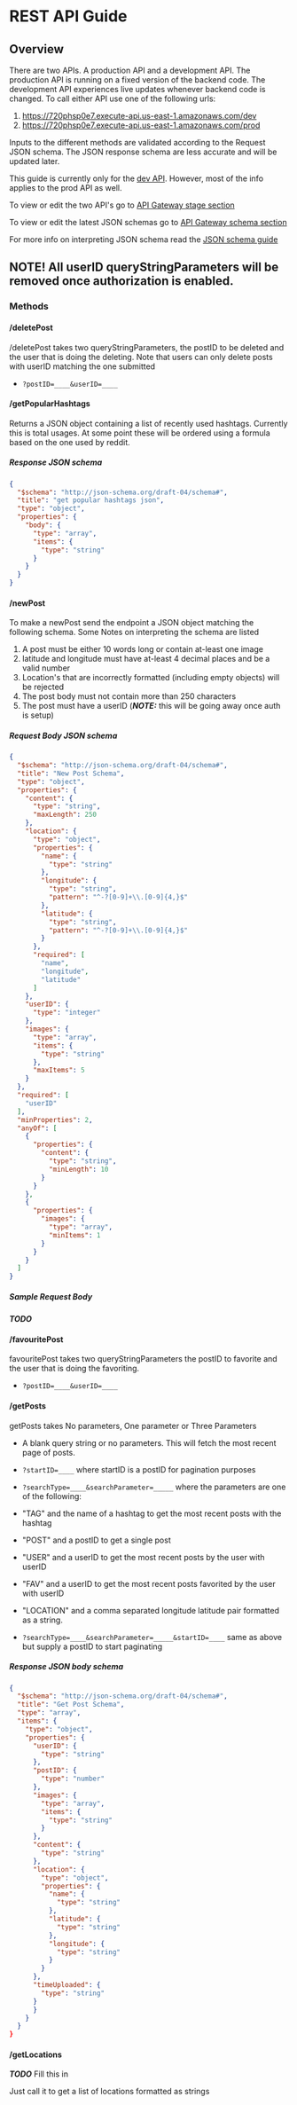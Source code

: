 # REST API Guide



## Overview

There are two APIs. A production API and a development API. The production API is running
on a fixed version of the backend code. The development API experiences
live updates whenever backend code is changed. To call either API use one of
the following urls:
1. https://720phsp0e7.execute-api.us-east-1.amazonaws.com/dev
2. https://720phsp0e7.execute-api.us-east-1.amazonaws.com/prod

Inputs to the different methods are validated according to the Request JSON schema. The JSON
response schema are less accurate and will be updated later.


This guide is currently only for the [dev API](https://console.aws.amazon.com/apigateway/home?region=us-east-1#/apis/720phsp0e7/stages/dev). However, most of the info applies to the
prod API as well.

To view or edit the two API's go to [API Gateway stage section](https://console.aws.amazon.com/apigateway/home?region=us-east-1#/apis/720phsp0e7/stages)

To view or edit the latest JSON schemas go to [API Gateway schema section](https://console.aws.amazon.com/apigateway/home?region=us-east-1#/apis/720phsp0e7/models)

For more info on interpreting JSON schema read the [JSON schema guide](https://json-schema.org/draft/2019-09/json-schema-validation)

## NOTE! All userID queryStringParameters will be removed once authorization is enabled.

### Methods

#### /deletePost
/deletePost takes two queryStringParameters, the postID to be deleted and the
user that is doing the deleting. Note that users can only delete posts with userID matching the one submitted
* ```?postID=____&userID=____```

#### /getPopularHashtags
Returns a JSON object containing a list of recently used hashtags. Currently
this is total usages. At some point these will be ordered using a formula based
on the one used by reddit.

##### Response JSON schema
```JSON
{
  "$schema": "http://json-schema.org/draft-04/schema#",
  "title": "get popular hashtags json",
  "type": "object",
  "properties": {
    "body": {
      "type": "array",
      "items": {
        "type": "string"
      }
    }
  }
}
```

#### /newPost
To make a newPost send the endpoint a JSON object matching the following schema. Some
Notes on interpreting the schema are listed
1. A post must be either 10 words long or contain at-least one image
2. latitude and longitude must have at-least 4 decimal places and be a valid number
3. Location's that are incorrectly formatted (including empty objects) will be rejected
4. The post body must not contain more than 250 characters
5. The post must have a userID (___NOTE:___ this will be going away once auth is setup)

##### Request Body JSON schema
```json
{
  "$schema": "http://json-schema.org/draft-04/schema#",
  "title": "New Post Schema",
  "type": "object",
  "properties": {
    "content": {
      "type": "string",
      "maxLength": 250
    },
    "location": {
      "type": "object",
      "properties": {
        "name": {
          "type": "string"
        },
        "longitude": {
          "type": "string",
          "pattern": "^-?[0-9]+\\.[0-9]{4,}$"
        },
        "latitude": {
          "type": "string",
          "pattern": "^-?[0-9]+\\.[0-9]{4,}$"
        }
      },
      "required": [
        "name",
        "longitude",
        "latitude"
      ]
    },
    "userID": {
      "type": "integer"
    },
    "images": {
      "type": "array",
      "items": {
        "type": "string"
      },
      "maxItems": 5
    }
  },
  "required": [
    "userID"
  ],
  "minProperties": 2,
  "anyOf": [
    {
      "properties": {
        "content": {
          "type": "string",
          "minLength": 10
        }
      }
    },
    {
      "properties": {
        "images": {
          "type": "array",
          "minItems": 1
        }
      }
    }
  ]
}
```
##### Sample Request Body
___TODO___


#### /favouritePost

favouritePost takes two queryStringParameters the postID to favorite and the
user that is doing the favoriting.
* ```?postID=____&userID=____```



#### /getPosts

getPosts takes No parameters, One parameter or Three Parameters

* A blank query string or no parameters. This will fetch the most recent page of
posts.

* ```?startID=____``` where startID is a postID for pagination purposes

* ```?searchType=____&searchParameter=_____``` where the parameters are one of the following:
 * "TAG" and the name of a hashtag to get the most recent posts with the hashtag
 * "POST" and a postID to get a single post
 * "USER" and a userID to get the most recent posts by the user with userID
 * "FAV" and a userID to get the most recent posts favorited by the user with userID
 * "LOCATION" and a comma separated longitude latitude pair formatted as a string.
* ```?searchType=____&searchParameter=_____&startID=____``` same as above
but supply a postID to start paginating

##### Response JSON body schema
```json
{
  "$schema": "http://json-schema.org/draft-04/schema#",
  "title": "Get Post Schema",
  "type": "array",
  "items": {
    "type": "object",
    "properties": {
      "userID": {
        "type": "string"
      },
      "postID": {
        "type": "number"
      },
      "images": {
        "type": "array",
        "items": {
          "type": "string"
        }
      },
      "content": {
        "type": "string"
      },
      "location": {
        "type": "object",
        "properties": {
          "name": {
            "type": "string"
          },
          "latitude": {
            "type": "string"
          },
          "longitude": {
            "type": "string"
          }
        }
      },
      "timeUploaded": {
        "type": "string"
      }
      }
    }
  }
}
```
#### /getLocations
___TODO___ Fill this in

Just call it to get a list of locations formatted as strings
